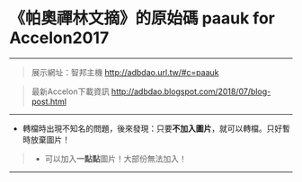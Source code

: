 # 《帕奧禪林文摘》的原始碼 paauk for Accelon2017  
---  
> 展示網址：智邦主機 http://adbdao.url.tw/#c=paauk  
  
> 最新Accelon下載資訊 http://adbdao.blogspot.com/2018/07/blog-post.html  
---  
* 轉檔時出現不知名的問題，後來發現：只要**不加入圖片**，就可以轉檔。只好暫時放棄圖片！
>    * 可以加入**一點點**圖片！大部份無法加入！
---  